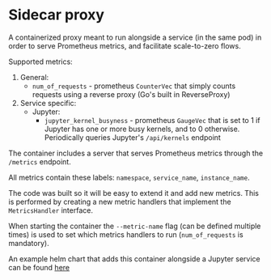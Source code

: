 # Sidecar proxy
A containerized proxy meant to run alongside a service (in the same pod) in order to serve Prometheus metrics, and
facilitate scale-to-zero flows.

Supported metrics:
1. General:
    * `num_of_requests` - prometheus `CounterVec` that simply counts requests using a reverse proxy (Go's built in ReverseProxy)<br>
2. Service specific:
    * Jupyter:
        * `jupyter_kernel_busyness` - prometheus `GaugeVec` that is set to 1 if Jupyter has one or more busy kernels, 
        and to 0 otherwise. Periodically queries Jupyter's `/api/kernels` endpoint

The container includes a server that serves Prometheus metrics through the `/metrics` endpoint.

All metrics contain these labels: `namespace`, `service_name`, `instance_name`.

The code was built so it will be easy to extend it and add new metrics. This is performed by creating a new metric 
handlers that implement the `MetricsHandler` interface.

When starting the container the `--metric-name` flag (can be defined multiple times) is used to set which metrics 
handlers to run (`num_of_requests` is mandatory).

An example helm chart that adds this container alongside a Jupyter service can be found 
[here](https://github.com/v3io/helm-charts/tree/development/stable/jupyter)

